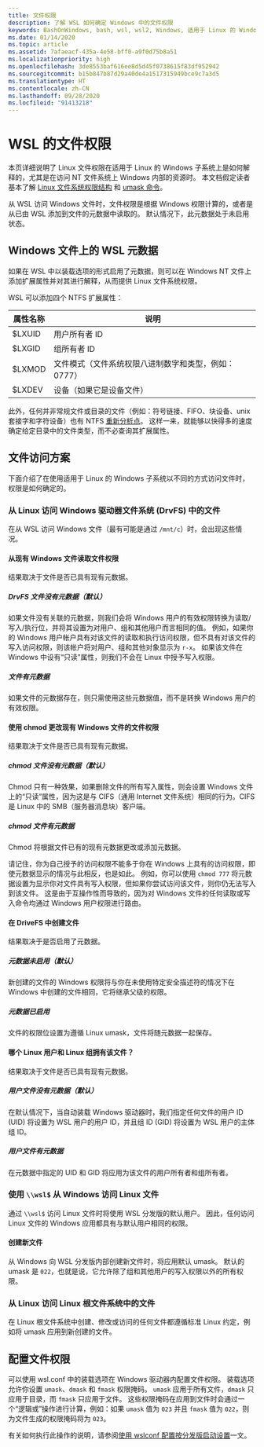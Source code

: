 ```yaml
---
title: 文件权限
description: 了解 WSL 如何确定 Windows 中的文件权限
keywords: BashOnWindows, bash, wsl, wsl2, Windows, 适用于 Linux 的 Windows 子系统, windows 子系统, ubuntu, debian, suse, Windows 10, 文件, 权限
ms.date: 01/14/2020
ms.topic: article
ms.assetid: 7afaeacf-435a-4e58-bff0-a9f0d75b8a51
ms.localizationpriority: high
ms.openlocfilehash: 3de8553baf616ee8d5d45f0738615f83df952942
ms.sourcegitcommit: b15b847b87d29a40de4a1517315949bce9c7a3d5
ms.translationtype: HT
ms.contentlocale: zh-CN
ms.lasthandoff: 09/28/2020
ms.locfileid: "91413218"
---
```

# <a name="file-permissions-for-wsl"></a>WSL 的文件权限

本页详细说明了 Linux 文件权限在适用于 Linux 的 Windows 子系统上是如何解释的，尤其是在访问 NT 文件系统上 Windows 内部的资源时。 本文档假定读者基本了解 [Linux 文件系统权限结构](https://wiki.archlinux.org/index.php/File_permissions_and_attributes) 和 [umask 命令](https://en.wikipedia.org/wiki/Umask)。

从 WSL 访问 Windows 文件时，文件权限是根据 Windows 权限计算的，或者是从已由 WSL 添加到文件的元数据中读取的。 默认情况下，此元数据处于未启用状态。

## <a name="wsl-metadata-on-windows-files"></a>Windows 文件上的 WSL 元数据

如果在 WSL 中以装载选项的形式启用了元数据，则可以在 Windows NT 文件上添加扩展属性并对其进行解释，从而提供 Linux 文件系统权限。

WSL 可以添加四个 NTFS 扩展属性：

| 属性名称 | 说明 |
| --- | --- |
| $LXUID | 用户所有者 ID |
| $LXGID | 组所有者 ID |
| $LXMOD | 文件模式（文件系统权限八进制数字和类型，例如：0777） |
| $LXDEV | 设备（如果它是设备文件） |

此外，任何并非常规文件或目录的文件（例如：符号链接、FIFO、块设备、unix 套接字和字符设备）也有 NTFS [重新分析点](/windows/win32/fileio/reparse-points)。 这样一来，就能够以快得多的速度确定给定目录中的文件类型，而不必查询其扩展属性。

## <a name="file-access-scenarios"></a>文件访问方案

下面介绍了在使用适用于 Linux 的 Windows 子系统以不同的方式访问文件时，权限是如何确定的。

### <a name="accessing-files-in-the-windows-drive-file-system-drvfs-from-linux"></a>从 Linux 访问 Windows 驱动器文件系统 (DrvFS) 中的文件

在从 WSL 访问 Windows 文件（最有可能是通过 `/mnt/c`）时，会出现这些情况。

#### <a name="reading-file-permissions-from-an-existing-windows-file"></a>从现有 Windows 文件读取文件权限

结果取决于文件是否已具有现有元数据。

##### <a name="drvfs-file-does-not-have-metadata-default"></a>DrvFS 文件没有元数据（默认）

如果文件没有关联的元数据，则我们会将 Windows 用户的有效权限转换为读取/写入/执行位，并将其设置为对用户、组和其他用户而言相同的值。 例如，如果你的 Windows 用户帐户具有对该文件的读取和执行访问权限，但不具有对该文件的写入访问权限，则该帐户将对用户、组和其他对象显示为 `r-x`。 如果该文件在 Windows 中设有“只读”属性，则我们不会在 Linux 中授予写入权限。

##### <a name="the-file-has-metadata"></a>文件有元数据

如果文件的元数据存在，则只需使用这些元数据值，而不是转换 Windows 用户的有效权限。

#### <a name="changing-file-permissions-on-an-existing-windows-file-using-chmod"></a>使用 chmod 更改现有 Windows 文件的文件权限

结果取决于文件是否已具有现有元数据。

##### <a name="chmod-file-does-not-have-metadata-default"></a>chmod 文件没有元数据（默认）

Chmod 只有一种效果，如果删除文件的所有写入属性，则会设置 Windows 文件上的“只读”属性，因为这是与 CIFS（通用 Internet 文件系统）相同的行为。CIFS 是 Linux 中的 SMB（服务器消息块）客户端。

##### <a name="chmod-file-has-metadata"></a>chmod 文件有元数据

Chmod 将根据文件已有的现有元数据更改或添加元数据。 

请记住，你为自己授予的访问权限不能多于你在 Windows 上具有的访问权限，即使元数据显示的情况与此相反，也是如此。 例如，你可以使用 `chmod 777` 将元数据设置为显示你对文件具有写入权限，但如果你尝试访问该文件，则你仍无法写入到该文件。 这是由于互操作性而导致的，因为对 Windows 文件的任何读取或写入命令均通过 Windows 用户权限进行路由。

#### <a name="creating-a-file-in-drivefs"></a>在 DriveFS 中创建文件

结果取决于是否启用了元数据。

##### <a name="metadata-is-not-enabled-default"></a>元数据未启用（默认）

新创建的文件的 Windows 权限将与你在未使用特定安全描述符的情况下在 Windows 中创建的文件相同，它将继承父级的权限。

##### <a name="metadata-is-enabled"></a>元数据已启用

文件的权限位设置为遵循 Linux umask，文件将随元数据一起保存。

#### <a name="which-linux-user-and-linux-group-owns-the-file"></a>哪个 Linux 用户和 Linux 组拥有该文件？ 

结果取决于文件是否已具有现有元数据。

##### <a name="user-file-does-not-have-metadata-default"></a>用户文件没有元数据（默认）

在默认情况下，当自动装载 Windows 驱动器时，我们指定任何文件的用户 ID (UID) 将设置为 WSL 用户的用户 ID，并且组 ID (GID) 将设置为 WSL 用户的主体组 ID。

##### <a name="user-file-has-metadata"></a>用户文件有元数据

在元数据中指定的 UID 和 GID 将应用为该文件的用户所有者和组所有者。

### <a name="accessing-linux-files-from-windows-using-wsl"></a>使用 `\\wsl$` 从 Windows 访问 Linux 文件

通过 `\\wsl$` 访问 Linux 文件时将使用 WSL 分发版的默认用户。 因此，任何访问 Linux 文件的 Windows 应用都具有与默认用户相同的权限。

#### <a name="creating-a-new-file"></a>创建新文件

从 Windows 向 WSL 分发版内部创建新文件时，将应用默认 umask。 默认的 umask 是 `022`，也就是说，它允许除了组和其他用户的写入权限以外的所有权限。 

### <a name="accessing-files-in-the-linux-root-file-system-from-linux"></a>从 Linux 访问 Linux 根文件系统中的文件

在 Linux 根文件系统中创建、修改或访问的任何文件都遵循标准 Linux 约定，例如将 umask 应用到新创建的文件。

## <a name="configuring-file-permissions"></a>配置文件权限

可以使用 wsl.conf 中的装载选项在 Windows 驱动器内配置文件权限。 装载选项允许你设置 `umask`、`dmask` 和 `fmask` 权限掩码。 `umask` 应用于所有文件，`dmask` 只应用于目录，而 `fmask` 只应用于文件。 这些权限掩码在应用到文件时会通过一个“逻辑或”操作进行计算，例如：如果 `umask` 值为 `023` 并且 `fmask` 值为 `022`，则为文件生成的权限掩码将为 `023`。

有关如何执行此操作的说明，请参阅[使用 wslconf 配置按分发版启动设置](./wsl-config.md#configure-per-distro-launch-settings-with-wslconf)一文。